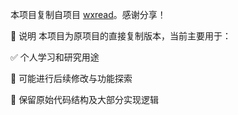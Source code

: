 本项目复制自项目 [wxread](https://github.com/findmover/wxread)。感谢分享！

📌 说明
本项目为原项目的直接复制版本，当前主要用于：

✅ 个人学习和研究用途

🚧 可能进行后续修改与功能探索

📂 保留原始代码结构及大部分实现逻辑